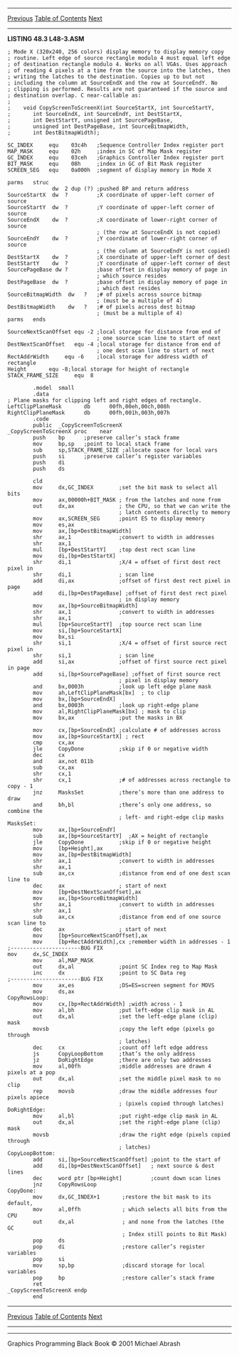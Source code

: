   ------------------------ --------------------------------- --------------------
  [Previous](48-03.html)   [Table of Contents](index.html)   [Next](48-05.html)
  ------------------------ --------------------------------- --------------------

**LISTING 48.3 L48-3.ASM**

    ; Mode X (320x240, 256 colors) display memory to display memory copy
    ; routine. Left edge of source rectangle modulo 4 must equal left edge
    ; of destination rectangle modulo 4. Works on all VGAs. Uses approach
    ; of reading 4 pixels at a time from the source into the latches, then
    ; writing the latches to the destination. Copies up to but not
    ; including the column at SourceEndX and the row at SourceEndY. No
    ; clipping is performed. Results are not guaranteed if the source and
    ; destination overlap. C near-callable as:
    ;
    ;    void CopyScreenToScreenX(int SourceStartX, int SourceStartY,
    ;       int SourceEndX, int SourceEndY, int DestStartX,
    ;       int DestStartY, unsigned int SourcePageBase,
    ;       unsigned int DestPageBase, int SourceBitmapWidth,
    ;       int DestBitmapWidth);

    SC_INDEX     equ    03c4h   ;Sequence Controller Index register port
    MAP_MASK     equ    02h     ;index in SC of Map Mask register
    GC_INDEX     equ    03ceh   ;Graphics Controller Index register port
    BIT_MASK     equ    08h     ;index in GC of Bit Mask register
    SCREEN_SEG   equ    0a000h  ;segment of display memory in Mode X

    parms   struc
                  dw  2 dup (?) ;pushed BP and return address
    SourceStartX  dw  ?         ;X coordinate of upper-left corner of source
    SourceStartY  dw  ?         ;Y coordinate of upper-left corner of source
    SourceEndX    dw  ?         ;X coordinate of lower-right corner of source
                                ; (the row at SourceEndX is not copied)
    SourceEndY    dw  ?         ;Y coordinate of lower-right corner of source
                                ; (the column at SourceEndY is not copied)
    DestStartX    dw  ?         ;X coordinate of upper-left corner of dest
    DestStartY    dw  ?         ;Y coordinate of upper-left corner of dest
    SourcePageBase dw ?         ;base offset in display memory of page in
                                ; which source resides
    DestPageBase  dw  ?         ;base offset in display memory of page in
                                ; which dest resides
    SourceBitmapWidth  dw   ?   ;# of pixels across source bitmap
                                ; (must be a multiple of 4)
    DestBitmapWidth    dw   ?   ;# of pixels across dest bitmap
                                ; (must be a multiple of 4)
    parms   ends

    SourceNextScanOffset equ -2 ;local storage for distance from end of
                                ; one source scan line to start of next
    DestNextScanOffset   equ -4 ;local storage for distance from end of
                                ; one dest scan line to start of next
    RectAddrWidth     equ -6    ;local storage for address width of rectangle
    Height       equ -8;local storage for height of rectangle
    STACK_FRAME_SIZE     equ  8

            .model  small
            .data
    ; Plane masks for clipping left and right edges of rectangle.
    LeftClipPlaneMask       db      00fh,00eh,00ch,008h
    RightClipPlaneMask      db      00fh,001h,003h,007h
            .code
            public  _CopyScreenToScreenX
    _CopyScreenToScreenX proc    near
            push    bp      ;preserve caller’s stack frame
            mov     bp,sp   ;point to local stack frame
            sub     sp,STACK_FRAME_SIZE ;allocate space for local vars
            push    si      ;preserve caller’s register variables
            push    di
            push    ds

            cld
            mov     dx,GC_INDEX        ;set the bit mask to select all bits
            mov     ax,00000h+BIT_MASK ; from the latches and none from
            out     dx,ax              ; the CPU, so that we can write the
                                       ; latch contents directly to memory
            mov     ax,SCREEN_SEG      ;point ES to display memory
            mov     es,ax
            mov     ax,[bp+DestBitmapWidth]
            shr     ax,1               ;convert to width in addresses
            shr     ax,1
            mul     [bp+DestStartY]    ;top dest rect scan line
            mov     di,[bp+DestStartX]
            shr     di,1               ;X/4 = offset of first dest rect pixel in
            shr     di,1               ; scan line
            add     di,ax              ;offset of first dest rect pixel in page
            add     di,[bp+DestPageBase] ;offset of first dest rect pixel
                                       ; in display memory
            mov     ax,[bp+SourceBitmapWidth]
            shr     ax,1               ;convert to width in addresses
            shr     ax,1
            mul     [bp+SourceStartY]  ;top source rect scan line
            mov     si,[bp+SourceStartX]
            mov     bx,si
            shr     si,1               ;X/4 = offset of first source rect pixel in
            shr     si,1               ; scan line
            add     si,ax              ;offset of first source rect pixel in page
            add     si,[bp+SourcePageBase] ;offset of first source rect
                                       ; pixel in display memory
            and     bx,0003h           ;look up left edge plane mask
            mov     ah,LeftClipPlaneMask[bx]  ; to clip
            mov     bx,[bp+SourceEndX]
            and     bx,0003h           ;look up right-edge plane
            mov     al,RightClipPlaneMask[bx] ; mask to clip
            mov     bx,ax              ;put the masks in BX
            
            mov     cx,[bp+SourceEndX] ;calculate # of addresses across
            mov     ax,[bp+SourceStartX] ; rect
            cmp     cx,ax
            jle     CopyDone           ;skip if 0 or negative width
            dec     cx
            and     ax,not 011b
            sub     cx,ax
            shr     cx,1
            shr     cx,1               ;# of addresses across rectangle to copy - 1
            jnz     MasksSet           ;there’s more than one address to draw
            and     bh,bl              ;there’s only one address, so combine the 
                                       ; left- and right-edge clip masks
    MasksSet:
            mov     ax,[bp+SourceEndY]
            sub     ax,[bp+SourceStartY]  ;AX = height of rectangle
            jle     CopyDone           ;skip if 0 or negative height
            mov     [bp+Height],ax
            mov     ax,[bp+DestBitmapWidth]
            shr     ax,1               ;convert to width in addresses
            shr     ax,1
            sub     ax,cx              ;distance from end of one dest scan line to
            dec     ax                 ; start of next
            mov     [bp+DestNextScanOffset],ax
            mov     ax,[bp+SourceBitmapWidth]
            shr     ax,1               ;convert to width in addresses
            shr     ax,1
            sub     ax,cx              ;distance from end of one source scan line to
            dec     ax                 ; start of next
            mov     [bp+SourceNextScanOffset],ax
            mov     [bp+RectAddrWidth],cx ;remember width in addresses - 1
    ;----------------------BUG FIX
    mov     dx,SC_INDEX
            mov     al,MAP_MASK
            out     dx,al              ;point SC Index reg to Map Mask
            inc     dx                 ;point to SC Data reg
    ;----------------------BUG FIX
            mov     ax,es              ;DS=ES=screen segment for MOVS
            mov     ds,ax
    CopyRowsLoop:
            mov     cx,[bp+RectAddrWidth] ;width across - 1
            mov     al,bh              ;put left-edge clip mask in AL
            out     dx,al              ;set the left-edge plane (clip) mask
            movsb                      ;copy the left edge (pixels go through
                                       ; latches)
            dec     cx                 ;count off left edge address
            js      CopyLoopBottom     ;that’s the only address
            jz      DoRightEdge        ;there are only two addresses
            mov     al,00fh            ;middle addresses are drawn 4 pixels at a pop
            out     dx,al              ;set the middle pixel mask to no clip
            rep     movsb              ;draw the middle addresses four pixels apiece
                                       ; (pixels copied through latches)
    DoRightEdge:
            mov     al,bl              ;put right-edge clip mask in AL
            out     dx,al              ;set the right-edge plane (clip) mask
            movsb                      ;draw the right edge (pixels copied through
                                       ; latches)
    CopyLoopBottom:
            add     si,[bp+SourceNextScanOffset] ;point to the start of
            add     di,[bp+DestNextScanOffset]   ; next source & dest lines
            dec     word ptr [bp+Height]         ;count down scan lines
            jnz     CopyRowsLoop
    CopyDone:
            mov     dx,GC_INDEX+1       ;restore the bit mask to its default,
            mov     al,0ffh             ; which selects all bits from the CPU
            out     dx,al               ; and none from the latches (the GC
                                        ; Index still points to Bit Mask)
            pop     ds
            pop     di                  ;restore caller’s register variables
            pop     si
            mov     sp,bp               ;discard storage for local variables
            pop     bp                  ;restore caller’s stack frame
            ret
    _CopyScreenToScreenX endp
            end

  ------------------------ --------------------------------- --------------------
  [Previous](48-03.html)   [Table of Contents](index.html)   [Next](48-05.html)
  ------------------------ --------------------------------- --------------------

* * * * *

Graphics Programming Black Book © 2001 Michael Abrash

